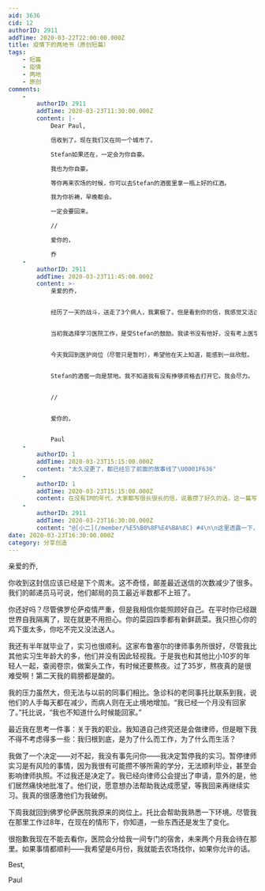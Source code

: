 ```yaml
---
aid: 3636
cid: 12
authorID: 2911
addTime: 2020-03-22T22:00:00.000Z
title: 疫情下的两地书（原创短篇）
tags:
    - 短篇
    - 疫情
    - 两地
    - 原创
comments:
    -
        authorID: 2911
        addTime: 2020-03-23T11:30:00.000Z
        content: |-
            Dear Paul,

            信收到了。现在我们又在同一个城市了。

            Stefan如果还在，一定会为你自豪。

            我也为你自豪。

            等你再来农场的时候，你可以去Stefan的酒窖里拿一瓶上好的红酒。

            我为你祈祷，早晚都会。

            一定会要回来。

            //

            爱你的，

            乔
    -
        authorID: 2911
        addTime: 2020-03-23T11:45:00.000Z
        content: >-
            亲爱的乔，


            经历了一天的战斗，送走了3个病人，我累极了。但是看到你的信，我感觉又活过来了。这封信没有邮票，你自己送过来的吗？你是怎么到这边来的？很危险，不要外出了。所以，我给你写E-mail代替回信。


            当初我选择学习医院工作，是受Stefan的鼓励。我读书没有他好，没有考上医学院。但是我尽力读了护理，做了ICU护理师。后来当我决定学习法律的时候，他一定很失望。


            今天我回到医护岗位（尽管只是暂时），希望他在天上知道，能感到一丝欣慰。


            Stefan的酒窖一向是禁地。我不知道我有没有挣够资格去打开它。我会尽力。


            //


            爱你的，


            Paul
    -
        authorID: 1
        addTime: 2020-03-23T15:15:00.000Z
        content: "太久没更了，都已经忘了前面的故事线了\U0001F636"
    -
        authorID: 1
        addTime: 2020-03-23T15:15:00.000Z
        content: 在没有IM的年代，大家都写很长很长的信，说着攒了好久的话，这一篇写得好喜欢，言语平实，但是字里行间都是真情
    -
        authorID: 2911
        addTime: 2020-03-23T16:30:00.000Z
        content: "@[小二](/member/%E5%B0%8F%E4%BA%8C) #4\n\n这里透露一下，这个故事中的一部分是根据最近身边的一件真人真事改编。就是关于见习律师放弃实习和即将到手的律师执照，返回重症监护室岗位的事。\n\n听到这种事的时候，一霎那有种骨肉皮扑倒偶像的冲动 （开玩笑\U0001F61D）。"
date: 2020-03-23T16:30:00.000Z
category: 分享创造
---
```


亲爱的乔,

你收到这封信应该已经是下个周末。这不奇怪，邮差最近送信的次数减少了很多。我们的邮递员马可说，他们邮局的员工最近半数都不上班了。

你还好吗？尽管佛罗伦萨疫情严重，但是我相信你能照顾好自己。在平时你已经跟世界自我隔离了，现在就更不用担心。你的菜园四季都有新鲜蔬菜。我只担心你的鸡下蛋太多，你吃不完又没法送人。

我还有半年就毕业了，实习也很顺利。这家布鲁塞尔的律师事务所很好，尽管我比其他实习生年龄大的多，他们并没有因此轻视我。于是我也和其他比小10岁的年轻人一起，查阅卷宗，做案头工作，有时候还要熬夜。过了35岁，熬夜真的是很难受啊！第二天我的肩膀都是酸的。

我的压力虽然大，但无法与以前的同事们相比。急诊科的老同事托比联系到我，说他们的人手每天都在减少，而病人则在无止境地增加。“我已经一个月没有回家了。”托比说，“我也不知道什么时候能回家。”

最近我在思考一件事：关于我的职业。我知道自己终究还是会做律师，但是眼下我不得不考虑得多一些：我归根到底，是为了什么而工作，为了什么而生活？

我做了一个决定——对不起，我没有事先问你——我决定暂停我的实习。暂停律师实习是有风险的事情，因为我很有可能攒不够所需的学分，无法顺利毕业，甚至会影响律师执照。不过我还是决定了。我已经向律师公会提出了申请，意外的是，他们居然痛快地批准了。他们说，愿意想办法帮助我达成愿望，等我回来再继续实习。我真的很感激他们为我破例。

下周我就回到佛罗伦萨医院我原来的岗位上。托比会帮助我熟悉一下环境。尽管我在那里工作过8年，在现在的情形下，你知道，一些东西还是发生了变化。

很抱歉我现在不能去看你，医院会分给我一间专门的宿舍，未来两个月我会待在那里。如果事情都顺利——我希望是6月份，我就能去农场找你，如果你允许的话。

Best,

Paul
